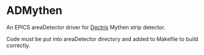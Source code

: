 # ADMythen
An EPICS areaDetector driver for [Dectris](http://www.dectris.com) Mythen strip detector.

Code must be put into areaDetector directory and added to Makefile to build correctly.
